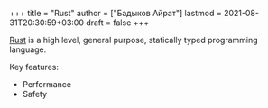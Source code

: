 +++
title = "Rust"
author = ["Бадыков Айрат"]
lastmod = 2021-08-31T20:30:59+03:00
draft = false
+++

[Rust](https://www.rust-lang.org/) is a high level, general purpose, statically typed programming language.

Key features:

-   Performance
-   Safety
